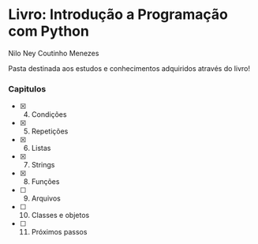 # Livro: Introdução a Programação com Python
Nilo Ney Coutinho Menezes

Pasta destinada aos estudos e conhecimentos adquiridos através do livro!

### Capitulos

- [x] 4. Condições
- [x] 5. Repetições
- [x] 6. Listas
- [x] 7. Strings
- [x] 8. Funções
- [ ] 9. Arquivos
- [ ] 10. Classes e objetos
- [ ] 11. Próximos passos
